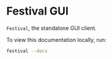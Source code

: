 # Festival GUI
`Festival`, the standalone GUI client.

To view this documentation locally, run:
```bash
festival --docs
```
